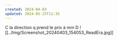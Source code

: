 ```yaml
---
created: 2024-04-03
updated: 2024-05-25T11:35
---
```

C la direction q prend le prix à mm D
![[../Img/Screenshot_20240403_154053_ReadEra.jpg]]